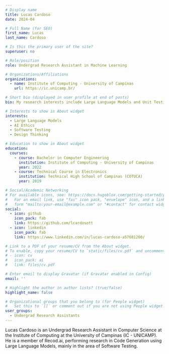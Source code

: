 ```yaml
---
# Display name
title: Lucas Cardoso
date: 2024-04

# Full Name (for SEO)
first_name: Lucas
last_name: Cardoso

# Is this the primary user of the site?
superuser: no

# Role/position
role: Undergrad Research Assistant in Machine Learning

# Organizations/Affiliations
organizations:
  - name: Institute of Computing - University of Campinas
    url: https://ic.unicamp.br/

# Short bio (displayed in user profile at end of posts)
bio: My research interests include Large Language Models and Unit Testing

# Interests to show in About widget
interests:
  - Large Language Models
  - AI Ethics
  - Software Testing
  - Design Thinking

# Education to show in About widget
education:
  courses:
    - course: Bachelor in Computer Engineering
      institution: Institute of Computing - University of Campinas
      year: 2022
    - course: Technical Course in Electronics
      institution: Technical High School of Campinas (COTUCA)
      year: 2019

# Social/Academic Networking
# For available icons, see: https://docs.hugoblox.com/getting-started/page-builder/#icons
#   For an email link, use "fas" icon pack, "envelope" icon, and a link in the
#   form "mailto:your-email@example.com" or "#contact" for contact widget.
social:
  - icon: github
    icon_pack: fab
    link: https://github.com/lcardosott
  - icon: linkedin
    icon_pack: fab
    link: https://www.linkedin.com/in/lucas-cardoso-a57681260/

# Link to a PDF of your resume/CV from the About widget.
# To enable, copy your resume/CV to `static/files/cv.pdf` and uncomment the lines below.
# - icon: cv
#   icon_pack: ai
#   link: files/cv.pdf

# Enter email to display Gravatar (if Gravatar enabled in Config)
email: ''

# Highlight the author in author lists? (true/false)
highlight_name: false

# Organizational groups that you belong to (for People widget)
#   Set this to `[]` or comment out if you are not using People widget.
user_groups:
  - Undergrad Research Assistants
---
```


Lucas Cardoso is an Undergrad Research Assistant in Computer Science at the Institute of Computing at the University of Campinas (IC - UNICAMP). He is a member of Recod.ai, performing research in Code Generation using Large Language Models, mainly in the area of Software Testing.
